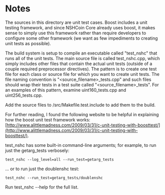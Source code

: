 # Notes
The sources in this directory are unit test cases.  Boost includes a
unit testing framework, and since NSHCoin Core already uses boost, it makes
sense to simply use this framework rather than require developers to
configure some other framework (we want as few impediments to creating
unit tests as possible).

The build system is setup to compile an executable called "test_nshc"
that runs all of the unit tests.  The main source file is called
test_nshc.cpp, which simply includes other files that contain the
actual unit tests (outside of a couple required preprocessor
directives).  The pattern is to create one test file for each class or
source file for which you want to create unit tests.  The file naming
convention is "<source_filename>_tests.cpp" and such files should wrap
their tests in a test suite called "<source_filename>_tests".  For an
examples of this pattern, examine uint160_tests.cpp and
uint256_tests.cpp.

Add the source files to /src/Makefile.test.include to add them to the build.

For further reading, I found the following website to be helpful in
explaining how the boost unit test framework works:
[http://www.alittlemadness.com/2009/03/31/c-unit-testing-with-boosttest/](http://www.alittlemadness.com/2009/03/31/c-unit-testing-with-boosttest/).

test_nshc has some built-in command-line arguments; for
example, to run just the getarg_tests verbosely:

    test_nshc --log_level=all --run_test=getarg_tests

... or to run just the doublenshc test:

    test_nshc --run_test=getarg_tests/doublenshc

Run  test_nshc --help   for the full list.

